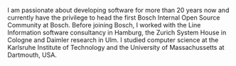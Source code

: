 I am passionate about developing software for more than 20 years now and
currently have the privilege to head the first Bosch Internal Open Source
Community at Bosch. Before joining Bosch, I worked with the Line Information
software consultancy in Hamburg, the Zurich System House in Cologne and Daimler
research in Ulm. I studied computer science at the Karlsruhe Institute of
Technology and the University of Massachussetts at Dartmouth, USA.
